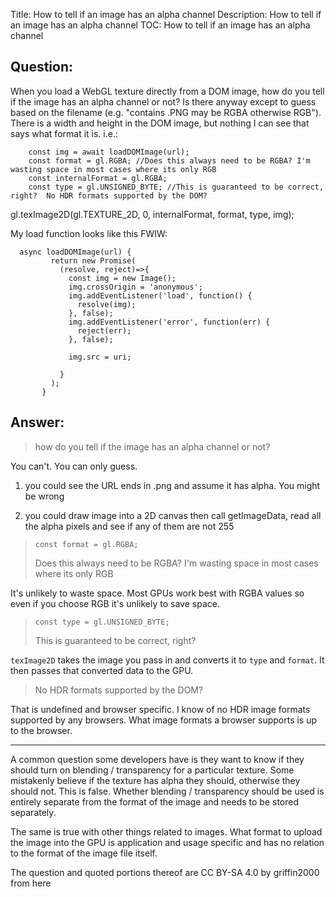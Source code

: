 Title: How to tell if an image has an alpha channel
Description: How to tell if an image has an alpha channel
TOC: How to tell if an image has an alpha channel

## Question:

When you load a WebGL texture directly from a DOM image, how do you tell if the image has an alpha channel or not?  Is there anyway except to guess based on the filename (e.g. "contains .PNG may be RGBA otherwise RGB").  There is a width and height in the DOM image, but nothing I can see that says what format it is. i.e.:

        const img = await loadDOMImage(url);
        const format = gl.RGBA; //Does this always need to be RGBA? I'm wasting space in most cases where its only RGB
        const internalFormat = gl.RGBA;
        const type = gl.UNSIGNED_BYTE; //This is guaranteed to be correct, right?  No HDR formats supported by the DOM?
  gl.texImage2D(gl.TEXTURE_2D, 0, internalFormat, format, type, img); 

My load function looks like this FWIW:

      async loadDOMImage(url) {
             return new Promise(
               (resolve, reject)=>{
                 const img = new Image(); 
                 img.crossOrigin = 'anonymous';
                 img.addEventListener('load', function() {
                   resolve(img);
                 }, false);
                 img.addEventListener('error', function(err) {
                   reject(err);
                 }, false);
                      
                 img.src = uri;
        
               }
             );
           }





## Answer:

> how do you tell if the image has an alpha channel or not? 

You can't. You can only guess. 

1. you could see the URL ends in .png and assume it has alpha. You might be wrong

2. you could draw image into a 2D canvas then call getImageData, read all the alpha pixels and see if any of them are not 255

>  ```
>  const format = gl.RGBA; 
>  ```
> Does this always need to be RGBA? I'm wasting space in most cases where its only RGB

It's unlikely to waste space. Most GPUs work best with RGBA values so even if you choose RGB it's unlikely to save space.

> ```
> const type = gl.UNSIGNED_BYTE; 
> ```
> This is guaranteed to be correct, right? 

`texImage2D` takes the image you pass in and converts it to `type` and `format`. It then passes that converted data to the GPU. 

>  No HDR formats supported by the DOM?

That is undefined and browser specific. I know of no HDR image formats supported by any browsers. What image formats a browser supports is up to the browser.

---

A common question some developers have is they want to know if they should turn on blending / transparency for a particular texture. Some mistakenly believe if the texture has alpha they should, otherwise they should not. This is false. Whether blending / transparency should be used is entirely separate from the format of the image and needs to be stored separately.

The same is true with other things related to images. What format to upload the image into the GPU is application and usage specific and has no relation to the format of the image file itself.



<div class="so">
  <div>The question and quoted portions thereof are 
    CC BY-SA 4.0 by
    <a data-href="https://stackoverflow.com/users/1106528">griffin2000</a>
    from
    <a data-href="https://stackoverflow.com/questions/58702384">here</a>
  </div>
</div>
